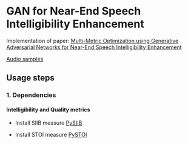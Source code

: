 # GAN for Near-End Speech Intelligibility Enhancement

Implementation of paper: [Multi-Metric Optimization using Generative Adversarial Networks for Near-End Speech Intelligibility Enhancement](https://arxiv.org/abs/2104.08499)

[Audio samples](https://nii-yamagishilab.github.io/hyli666-demos/intelligibility)

## Usage steps

### 1. Dependencies

#### Intelligibility and Quality metrics

* Install SIIB measure [PySIIB](https://github.com/kamo-naoyuki/pySIIB)

* Install STOI measure [PySTOI](https://github.com/mpariente/pystoi)
